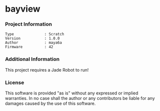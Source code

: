bayview
================



### Project Information
```
Type              : Scratch
Version           : 1.0.0
Author            : maya6a
Firmware          : 42
```

### Additional Information
This project requires a Jade Robot to run!

### License
This software is provided "as is" without any expressed or implied warranties.  In no case shall the author or any contributors be liable for any damages caused by the use of this software.

